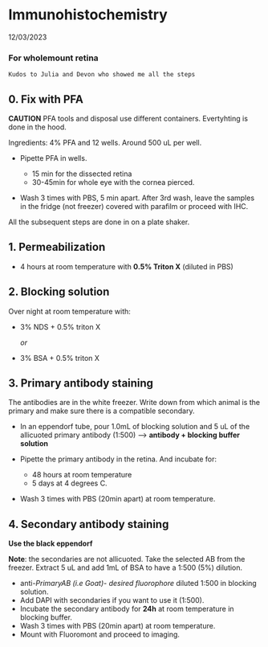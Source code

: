 # Immunohistochemistry 
12/03/2023
### For wholemount retina

    Kudos to Julia and Devon who showed me all the steps

## 0. Fix with PFA
**CAUTION** PFA tools and disposal use different containers. 
Evertyhting is done in the hood. 

Ingredients: 4% PFA and 12 wells. Around 500 uL per well.
- Pipette PFA in wells. 
    - 15 min for the dissected retina
    - 30-45min for whole eye with the cornea pierced.

- Wash 3 times with PBS, 5 min apart. After 3rd wash, leave the samples in the fridge (not freezer) covered with parafilm or proceed with IHC. 

All the subsequent steps are done in on a plate shaker.
## 1. Permeabilization
-  4 hours at room temperature with **0.5% Triton X** (diluted in PBS)
## 2. Blocking solution

Over night at room temperature with: 
- 3% NDS + 0.5% triton X
    
    *or*
- 3% BSA + 0.5% triton X


## 3. Primary antibody staining
The antibodies are in the white freezer. Write down from which animal is the primary and make sure there is a compatible secondary. 

- In an eppendorf tube, pour 1.0mL of blocking solution and 5 uL of the allicuoted primary antibody (1:500) --> **antibody + blocking buffer solution**
- Pipette the primary antibody in the retina. And incubate for:
    - 48 hours at room temperature
    - 5 days at 4 degrees C. 

- Wash 3 times with PBS (20min apart) at room temperature.

## 4. Secondary antibody staining
**Use the black eppendorf**

**Note**: the secondaries are not allicuoted. Take the selected AB from the freezer. Extract 5 uL and add 1mL of BSA to have a 1:500 (5%) dilution. 

- anti-*PrimaryAB (i.e Goat)*- *desired fluorophore* diluted 1:500 in blocking solution. 
- Add DAPI with secondaries if you want to use it (1:500). 
- Incubate the secondary antibody for **24h** at room temperature in blocking buffer. 
- Wash 3 times with PBS (20min apart) at room temperature. 
- Mount with Fluoromont and proceed to imaging. 
 
